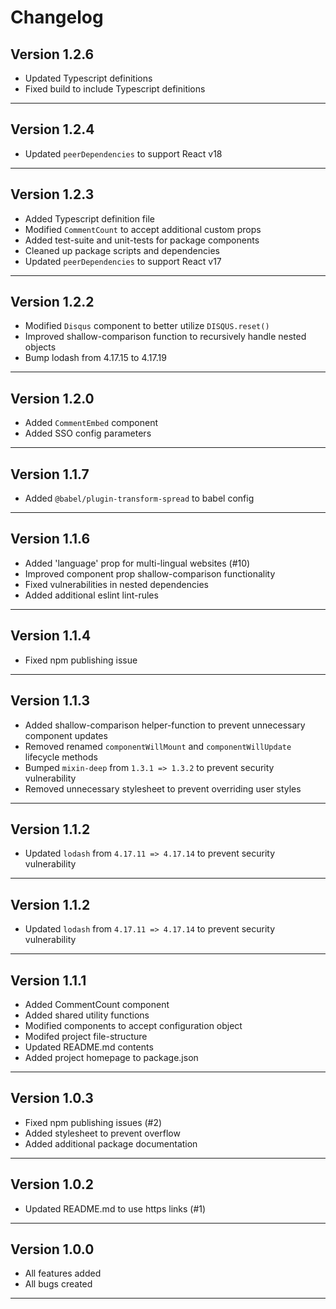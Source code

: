 # Changelog  

## Version 1.2.6  

  * Updated Typescript definitions
  * Fixed build to include Typescript definitions

--------------------------------  

## Version 1.2.4  

  * Updated `peerDependencies` to support React v18

--------------------------------  

## Version 1.2.3  

  * Added Typescript definition file
  * Modified `CommentCount` to accept additional custom props
  * Added test-suite and unit-tests for package components   
  * Cleaned up package scripts and dependencies
  * Updated `peerDependencies` to support React v17 

--------------------------------  

## Version 1.2.2  

  * Modified `Disqus` component to better utilize `DISQUS.reset()`  
  * Improved shallow-comparison function to recursively handle nested objects  
  * Bump lodash from 4.17.15 to 4.17.19  

--------------------------------  

## Version 1.2.0  

  * Added `CommentEmbed` component  
  * Added SSO config parameters  

--------------------------------  

## Version 1.1.7  

  * Added `@babel/plugin-transform-spread` to babel config  

--------------------------------  

## Version 1.1.6  

  * Added 'language' prop for multi-lingual websites (#10)  
  * Improved component prop shallow-comparison functionality  
  * Fixed vulnerabilities in nested dependencies  
  * Added additional eslint lint-rules  

--------------------------------  

## Version 1.1.4  

  * Fixed npm publishing issue

--------------------------------  

## Version 1.1.3  

  * Added shallow-comparison helper-function to prevent unnecessary component updates
  * Removed renamed `componentWillMount` and `componentWillUpdate` lifecycle methods
  * Bumped `mixin-deep` from `1.3.1 => 1.3.2` to prevent security vulnerability
  * Removed unnecessary stylesheet to prevent overriding user styles

--------------------------------  

## Version 1.1.2  

  * Updated `lodash` from `4.17.11 => 4.17.14` to prevent security vulnerability

--------------------------------  

## Version 1.1.2  

  * Updated `lodash` from `4.17.11 => 4.17.14` to prevent security vulnerability

--------------------------------  

## Version 1.1.1  

  * Added CommentCount component
  * Added shared utility functions
  * Modified components to accept configuration object
  * Modifed project file-structure
  * Updated README.md contents
  * Added project homepage to package.json

--------------------------------  

## Version 1.0.3  

  * Fixed npm publishing issues (#2)
  * Added stylesheet to prevent overflow
  * Added additional package documentation

--------------------------------  

## Version 1.0.2  

  * Updated README.md to use https links (#1)  

--------------------------------  

## Version 1.0.0  

  * All features added  
  * All bugs created  

--------------------------------  
